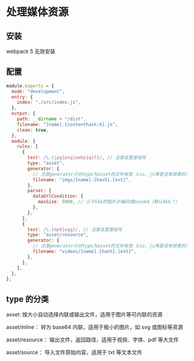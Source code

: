 # 处理媒体资源

## 安装

webpack 5 无效安装

## 配置

```javascript
module.exports = {
  mode: "development",
  entry: {
    index: "./src/index.js",
  },
  output: {
    path: __dirname + "/dist",
    filename: "[name].[contenthash:4].js",
    clean: true,
  },
  module: {
    rules: [
      {
        test: /\.(jpg|png|webp|gif)/, // 注意这里是括号
        type: "asset",
        generator: {
          // 注意generator只对type为asset的文件有效（css，js等是没有效果的）
          filename: "imgs/[name].[hash].[ext]",
        },
        parser: {
          dataUrlCondition: {
            maxSize: 5000, // 小于5kb的图片才编码成base64（默认4kb？）
          },
        },
      },
      {
        test: /\.(mp4|ogg)/, // 注意这里是括号
        type: "asset/resource",
        generator: {
          // 注意generator只对type为asset的文件有效（css，js等是没有效果的）
          filename: "videos/[name].[hash].[ext]",
        },
      },
    ],
  },
};
```

## type 的分类

asset: 按大小自动选择内联或输出文件，适用于图片等可内联的资源

asset/inline： 转为 base64 内联，适用于极小的图片，如 svg 或图标等资源

asset/resource： 输出文件，返回路径，适用于视频、字体、pdf 等大文件

asset/source： 导入文件原始内容，适用于 txt 等文本文件
